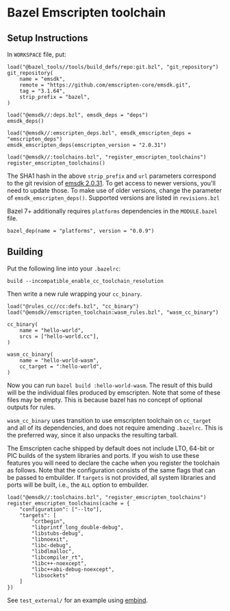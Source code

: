 # Bazel Emscripten toolchain

## Setup Instructions

In `WORKSPACE` file, put:
```starlark
load("@bazel_tools//tools/build_defs/repo:git.bzl", "git_repository")
git_repository(
    name = "emsdk",
    remote = "https://github.com/emscripten-core/emsdk.git",
    tag = "3.1.64",
    strip_prefix = "bazel",
)

load("@emsdk//:deps.bzl", emsdk_deps = "deps")
emsdk_deps()

load("@emsdk//:emscripten_deps.bzl", emsdk_emscripten_deps = "emscripten_deps")
emsdk_emscripten_deps(emscripten_version = "2.0.31")

load("@emsdk//:toolchains.bzl", "register_emscripten_toolchains")
register_emscripten_toolchains()
```
The SHA1 hash in the above `strip_prefix` and `url` parameters correspond to the git revision of
[emsdk 2.0.31](https://github.com/emscripten-core/emsdk/releases/tag/2.0.31). To get access to
newer versions, you'll need to update those. To make use of older versions, change the
parameter of `emsdk_emscripten_deps()`. Supported versions are listed in `revisions.bzl`

Bazel 7+ additionally requires `platforms` dependencies in the `MODULE.bazel` file.
```starlark
bazel_dep(name = "platforms", version = "0.0.9")
```


## Building

Put the following line into your `.bazelrc`:

```
build --incompatible_enable_cc_toolchain_resolution
```

Then write a new rule wrapping your `cc_binary`.

```starlark
load("@rules_cc//cc:defs.bzl", "cc_binary")
load("@emsdk//emscripten_toolchain:wasm_rules.bzl", "wasm_cc_binary")

cc_binary(
    name = "hello-world",
    srcs = ["hello-world.cc"],
)

wasm_cc_binary(
    name = "hello-world-wasm",
    cc_target = ":hello-world",
)
```

Now you can run `bazel build :hello-world-wasm`. The result of this build will
be the individual files produced by emscripten. Note that some of these files
may be empty. This is because bazel has no concept of optional outputs for
rules.

`wasm_cc_binary` uses transition to use emscripten toolchain on `cc_target`
and all of its dependencies, and does not require amending `.bazelrc`. This
is the preferred way, since it also unpacks the resulting tarball.

The Emscripten cache shipped by default does not include LTO, 64-bit or PIC
builds of the system libraries and ports. If you wish to use these features you
will need to declare the cache when you register the toolchain as follows. Note
that the configuration consists of the same flags that can be passed to
embuilder. If `targets` is not provided, all system libraries and ports will be
built, i.e., the `ALL` option to embuilder.

```starlark
load("@emsdk//:toolchains.bzl", "register_emscripten_toolchains")
register_emscripten_toolchains(cache = {
    "configuration": ["--lto"],
    "targets": [
        "crtbegin",
        "libprintf_long_double-debug",
        "libstubs-debug",
        "libnoexit",
        "libc-debug",
        "libdlmalloc",
        "libcompiler_rt",
        "libc++-noexcept",
        "libc++abi-debug-noexcept",
        "libsockets"
    ]
})
```

See `test_external/` for an example using [embind](https://emscripten.org/docs/porting/connecting_cpp_and_javascript/embind.html).
